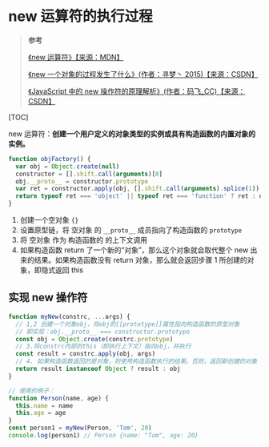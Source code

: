 <!--
 * @Author: yaohebin
 * @Date: 2021-02-01 16:58:49
 * @LastEditTime: 2022-06-30 16:29:36
 * @LastEditors: yaohebin
 * @Description: new运算符的执行过程
-->
# new 运算符的执行过程

> **参考**
>
> [《new 运算符》【来源：MDN】](https://developer.mozilla.org/zh-CN/docs/Web/JavaScript/Reference/Operators/new)
>
> [《new 一个对象的过程发生了什么》(作者：寻梦丶 2015)【来源：CSDN】](https://blog.csdn.net/w770583069/article/details/77322537)
>
> [《JavaScript 中的 new 操作符的原理解析》(作者：码飞\_CC)【来源：CSDN】](https://blog.csdn.net/w770583069/article/details/77322537)

[TOC]

new 运算符：**创建一个用户定义的对象类型的实例或具有构造函数的内置对象的实例。**

```js
function objFactory() {
  var obj = Object.create(null)
  constructor = [].shift.call(arguments)[0]
  obj.__proto__ = constructor.prototype
  var ret = constructor.apply(obj, [].shift.call(arguments).splice(1))
  return typeof ret === 'object' || typeof ret === 'function' ? ret : obj
}
```

1. 创建一个空对象 `{}`
2. 设置原型链，将 空对象 的 `__proto__` 成员指向了构造函数的 `prototype`
3. 将 空对象 作为 构造函数的 的上下文调用
4. 如果构造函数 return 了一个新的“对象”，那么这个对象就会取代整个 new 出来的结果。如果构造函数没有 return 对象，那么就会返回步骤 1 所创建的对象，即隐式返回 this

## 实现 new 操作符

```js
function myNew(constrc, ...args) {
  // 1,2 创建一个对象obj，将obj的[[prototype]]属性指向构造函数的原型对象
  // 即实现：obj.__proto__ === constructor.prototype
  const obj = Object.create(constrc.prototype)
  // 3.将constrc内部的this（即执行上下文）指向obj，并执行
  const result = constrc.apply(obj, args)
  // 4. 如果构造函数返回的是对象，则使用构造函数执行的结果。否则，返回新创建的对象
  return result instanceof Object ? result : obj
}
```

```js
// 使用的例子：
function Person(name, age) {
  this.name = name
  this.age = age
}
const person1 = myNew(Person, 'Tom', 20)
console.log(person1) // Person {name: "Tom", age: 20}
```
